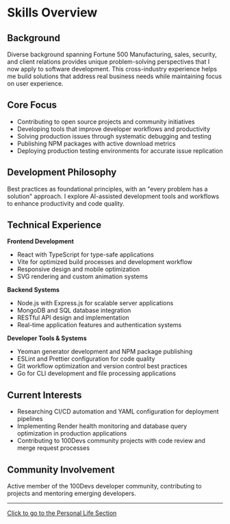 # Skills Overview

## Background

Diverse background spanning Fortune 500 Manufacturing, sales, security, and client relations provides unique problem-solving perspectives that I now apply to software development. This cross-industry experience helps me build solutions that address real business needs while maintaining focus on user experience.

## Core Focus

- Contributing to open source projects and community initiatives
- Developing tools that improve developer workflows and productivity
- Solving production issues through systematic debugging and testing
- Publishing NPM packages with active download metrics
- Deploying production testing environments for accurate issue replication

## Development Philosophy

Best practices as foundational principles, with an "every problem has a solution" approach. I explore AI-assisted development tools and workflows to enhance productivity and code quality.

## Technical Experience

**Frontend Development**

- React with TypeScript for type-safe applications
- Vite for optimized build processes and development workflow
- Responsive design and mobile optimization
- SVG rendering and custom animation systems

**Backend Systems**

- Node.js with Express.js for scalable server applications
- MongoDB and SQL database integration
- RESTful API design and implementation
- Real-time application features and authentication systems

**Developer Tools & Systems**

- Yeoman generator development and NPM package publishing
- ESLint and Prettier configuration for code quality
- Git workflow optimization and version control best practices
- Go for CLI development and file processing applications

## Current Interests

- Researching CI/CD automation and YAML configuration for deployment pipelines
- Implementing Render health monitoring and database query optimization in production applications
- Contributing to 100Devs community projects with code review and merge request processes

## Community Involvement

Active member of the 100Devs developer community, contributing to projects and mentoring emerging developers.

---

[Click to go to the Personal Life Section](personal-life.md)